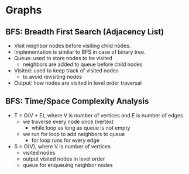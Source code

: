 # Graphs

## BFS: Breadth First Search (Adjacency List)

- Visit neighbor nodes before visiting child nodes.
- Implementation is similar to BFS in case of binary tree.
- Queue: used to store nodes to be visited
    - neighbors are added to queue before child nodes
- Visited: used to keep track of visited nodes
    - to avoid revisiting nodes
- Output: how nodes are visited in level order traversal

## BFS: Time/Space Complexity Analysis

- T = O(V + E), where V is number of vertices and E is number of edges
    - we traverse every node once (vertex)
        - while loop as long as queue is not empty
    - we run for loop to add neighbors to queue
        - for loop runs for every edge
- S = O(V), where V is number of vertices
    - visited nodes
    - output visited nodes in level order
    - queue for enqueuing neighbor nodes
